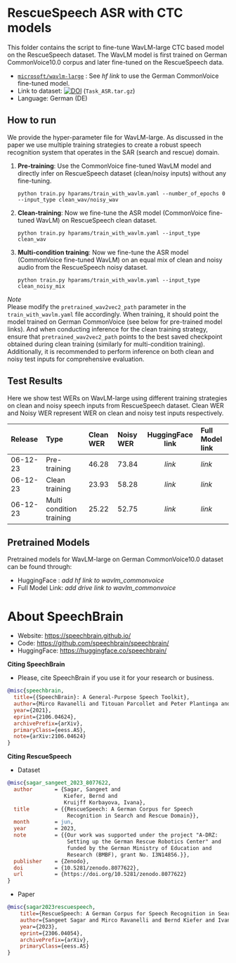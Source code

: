 # **RescueSpeech** ASR with CTC models
This folder contains the script to fine-tune WavLM-large CTC based model on the RescueSpeech dataset.
The WavLM model is first trained on German CommonVoice10.0 corpus and later fine-tuned on the RescueSpeech data.

- [`microsoft/wavlm-large`](https://huggingface.co/microsoft/wavlm-large) : See *hf link* to use the German CommonVoice fine-tuned model.
- Link to dataset: [![DOI](https://zenodo.org/badge/DOI/10.5281/zenodo.8077622.svg)](https://doi.org/10.5281/zenodo.8077622) (`Task_ASR.tar.gz`)
- Language: German (DE)


## How to run
We provide the hyper-parameter file for WavLM-large. As discussed in the paper we use multiple training strategies to create a robust speech recognition system that operates in the SAR (search and rescue) domain.

1. **Pre-training**: Use the CommonVoice fine-tuned WavLM model and directly infer on RescueSpeech dataset (clean/noisy inputs) without any fine-tuning.
    ```
    python train.py hparams/train_with_wavlm.yaml --number_of_epochs 0 --input_type clean_wav/noisy_wav
    ```

2. **Clean-training**: Now we fine-tune the ASR model (CommonVoice fine-tuned WavLM) on RescueSpeech clean dataset.
    ```
    python train.py hparams/train_with_wavlm.yaml --input_type clean_wav
    ```

3. **Multi-condition training**: Now we fine-tune the ASR model (CommonVoice fine-tuned WavLM) on an equal mix of clean and noisy audio from the RescueSpeech noisy dataset.
    ```
    python train.py hparams/train_with_wavlm.yaml --input_type clean_noisy_mix
    ```

*Note* <br>
Please modify the `pretrained_wav2vec2_path` parameter in the `train_with_wavlm.yaml` file accordingly. When training, it should point the model trained on German CommonVoice (see below for pre-trained model links). And when conducting inference for the clean training strategy, ensure that `pretrained_wav2vec2_path` points to the best saved checkpoint obtained during clean training (similarly for multi-condition training). Additionally, it is recommended to perform inference on both clean and noisy test inputs for comprehensive evaluation.


## Test Results
Here we show test WERs on WavLM-large using different training strategies on clean and noisy speech inputs from RescueSpeech dataset.
Clean WER and Noisy WER represent WER on clean and noisy test inputs respectively.

| Release | Type                        |   Clean WER   |   Noisy WER   |   HuggingFace link    | Full Model link |
|:--------|:----------------------------|:--------------|:--------------|:---------------------:|:----------------|
|06-12-23 | Pre-training                |    46.28      |    73.84      |   *link*              | *link*          |
|06-12-23 | Clean training              |    23.93      |    58.28      |   *link*              | *link*          |
|06-12-23 | Multi condition training    |    25.22      |    52.75      |   *link*              | *link*          |

## Pretrained Models
Pretrained models for WavLM-large on German CommonVoice10.0 dataset can be found through:
- HuggingFace : *add hf link to wavlm_commonvoice*
- Full Model Link: *add drive link to wavlm_commonvoice*

# **About SpeechBrain**
- Website: https://speechbrain.github.io/
- Code: https://github.com/speechbrain/speechbrain/
- HuggingFace: https://huggingface.co/speechbrain/

**Citing SpeechBrain**
- Please, cite SpeechBrain if you use it for your research or business.

```bibtex
@misc{speechbrain,
  title={{SpeechBrain}: A General-Purpose Speech Toolkit},
  author={Mirco Ravanelli and Titouan Parcollet and Peter Plantinga and Aku Rouhe and Samuele Cornell and Loren Lugosch and Cem Subakan and Nauman Dawalatabad and Abdelwahab Heba and Jianyuan Zhong and Ju-Chieh Chou and Sung-Lin Yeh and Szu-Wei Fu and Chien-Feng Liao and Elena Rastorgueva and François Grondin and William Aris and Hwidong Na and Yan Gao and Renato De Mori and Yoshua Bengio},
  year={2021},
  eprint={2106.04624},
  archivePrefix={arXiv},
  primaryClass={eess.AS},
  note={arXiv:2106.04624}
}
```
**Citing RescueSpeech**
- Dataset
```bibtex
@misc{sagar_sangeet_2023_8077622,
  author       = {Sagar, Sangeet and
                  Kiefer, Bernd and
                  Kruijff Korbayova, Ivana},
  title        = {{RescueSpeech: A German Corpus for Speech
                   Recognition in Search and Rescue Domain}},
  month        = jun,
  year         = 2023,
  note         = {{Our work was supported under the project "A-DRZ:
                   Setting up the German Rescue Robotics Center" and
                   funded by the German Ministry of Education and
                   Research (BMBF), grant No. I3N14856.}},
  publisher    = {Zenodo},
  doi          = {10.5281/zenodo.8077622},
  url          = {https://doi.org/10.5281/zenodo.8077622}
}
```
- Paper
```bibtex
@misc{sagar2023rescuespeech,
    title={RescueSpeech: A German Corpus for Speech Recognition in Search and Rescue Domain},
    author={Sangeet Sagar and Mirco Ravanelli and Bernd Kiefer and Ivana Kruijff Korbayova and Josef van Genabith},
    year={2023},
    eprint={2306.04054},
    archivePrefix={arXiv},
    primaryClass={eess.AS}
}
```
